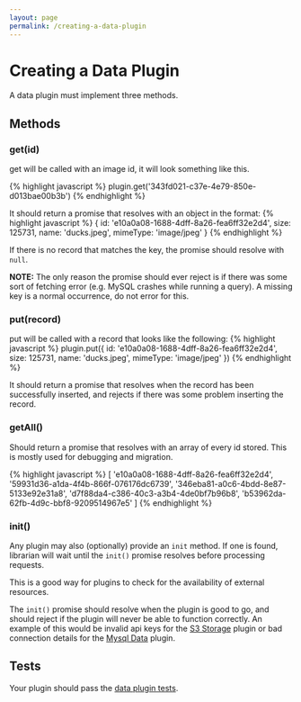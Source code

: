 ```yaml
---
layout: page
permalink: /creating-a-data-plugin
---
```


# Creating a Data Plugin

A data plugin must implement three methods.

## Methods

### get(id)
get will be called with an image id, it will look something like this.

{% highlight javascript %}
plugin.get('343fd021-c37e-4e79-850e-d013bae00b3b')
{% endhighlight %}

It should return a promise that resolves with an object in the format:
{% highlight javascript %}
{
  id: 'e10a0a08-1688-4dff-8a26-fea6ff32e2d4',
  size: ​125731,
  name: 'ducks.jpeg',
  mimeType: 'image/jpeg'
}
{% endhighlight %}

If there is no record that matches the key, the promise should resolve with `null`.

**NOTE:** The only reason the promise should ever reject is if there was some sort of fetching error (e.g. MySQL crashes while running a query). A missing key is a normal occurrence, do not error for this.

### put(record)

put will be called with a record that looks like the following:
{% highlight javascript %}
plugin.put({
  id: 'e10a0a08-1688-4dff-8a26-fea6ff32e2d4',
  size: ​125731,
  name: 'ducks.jpeg',
  mimeType: 'image/jpeg'
})
{% endhighlight %}

It should return a promise that resolves when the record has been successfully inserted, and rejects if there was some problem inserting the record.

### getAll()

Should return a promise that resolves with an array of every id stored. This is mostly used for debugging and migration.

{% highlight javascript %}
[
  'e10a0a08-1688-4dff-8a26-fea6ff32e2d4',
  '59931d36-a1da-4f4b-866f-076176dc6739',
  '346eba81-a0c6-4bdd-8e87-5133e92e31a8',
  'd7f88da4-c386-40c3-a3b4-4de0bf7b96b8',
  'b53962da-62fb-4d9c-bbf8-9209514967e5'
]
{% endhighlight %}

### init()

Any plugin may also (optionally) provide an `init` method.
If one is found, librarian will wait until the `init()` promise resolves before processing requests.

This is a good way for plugins to check for the availability of external resources.

The `init()` promise should resolve when the plugin is good to go,
and should reject if the plugin will never be able to function correctly.
An example of this would be invalid api keys for the [S3 Storage](https://github.com/librarianjs/s3-storage) plugin or bad connection details for the [Mysql Data](https://github.com/librarianjs/mysql-data) plugin.

## Tests

Your plugin should pass the [data plugin tests](https://github.com/librarianjs/librarian/plugin-tests/data-plugin.js).
